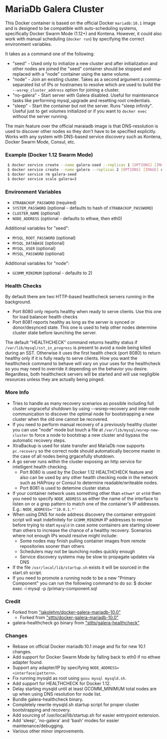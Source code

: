 # MariaDb Galera Cluster

This Docker container is based on the official Docker `mariadb:10.1` image and is designed to be
compatible with auto-scheduling systems, specifically Docker Swarm Mode (1.12+) and Kontena.
However, it could also work with manual scheduling (`docker run`) by specifying the correct
environment variables.

It takes as a command one of the following:

 - "seed" - Used only to initialize a new cluster and after initialization and other nodes are joined
   the "seed" container should be stopped and replaced with a "node" container using the same volume.
 - "node" - Join an existing cluster. Takes as a second argument a comma-separated list of IPs or
   hostnames to resolve which are used to build the `--wsrep_cluster_address` option for joining a cluster.
 - "no-galera" - Start server with Galera disabled. Useful for maintenance tasks like performing mysql_upgrade
   and resetting root credentials.
 - "sleep" - Start the container but not the server. Runs "sleep infinity". Useful just to get volumes
   initialized or if you want to `docker exec` without the server running.
 
The main feature over the official maraiadb image is that DNS-resolution is used to discover other nodes
so they don't have to be specified explicitly. Works with any system with DNS-based service discovery such
as Kontena, Docker Swarm Mode, Consul, etc.

### Example (Docker 1.12 Swarm Mode)

```bash
 $ docker service create --name galera-seed --replicas 1 [OPTIONS] [IMAGE] seed
 $ docker service create --name galera --replicas 2 [OPTIONS] [IMAGE] node tasks.galera-seed,tasks.galera
 $ docker service rm galera-seed
 $ docker service scale galera=3
```

### Environment Variables

 - `XTRABACKUP_PASSWORD` (required)
 - `SYSTEM_PASSWORD` (optional - defaults to hash of `XTRABACKUP_PASSWORD`)
 - `CLUSTER_NAME` (optional)
 - `NODE_ADDRESS` (optional - defaults to ethwe, then eth0)

Additional variables for "seed":

 - `MYSQL_ROOT_PASSWORD` (optional)
 - `MYSQL_DATABASE` (optional)
 - `MYSQL_USER` (optional)
 - `MYSQL_PASSWORD` (optional)

Additional variables for "node":

 - `GCOMM_MINIMUM` (optional - defaults to 2)


### Health Checks

By default there are two HTTP-based healthcheck servers running in the background.

* Port 8080 only reports healthy when ready to serve clients. Use this one for load balancer health checks
* Port 8081 reports healthy as long as the server is synced or donor/desynced state. This one is used to help
  other nodes determine cluster state before launching the server.

The default "HEALTHCHECK" command returns healthy status if `/var/lib/mysql/sst_in_progress` is present to avoid
a node being killed during an SST. Otherwise it uses the first health check (port 8080) to return healthy only if
it is fully ready to serve clients. How you want the healthcheck command to behave will vary on your uses for the
healthcheck so you may need to override it depending on the behavior you desire. Regardless, both healthcheck servers
will be started and will use negligible resources unless they are actually being pinged.

### More Info

 - Tries to handle as many recovery scenarios as possible including full cluster ungraceful shutdown by
   using --wsrep-recovery and inter-node communication to discover the optimal node for bootstrapping
   a new cluster when the old one cannot be recovered.
 - If you need to perform manual recovery of a previously healthy cluster you can use "node" mode
   but touch a file at `/var/lib/mysql/wsrep-new-cluster` to force a node to bootstrap a new cluster
   and bypass the automatic recovery steps.
 - XtraBackup is used for state transfer and MariaDb now supports `pc.recovery` so the correct node should
   automatically become master in the case of all nodes being grgacefully shutdown.
 - A go server runs within the cluster exposing an http service for intelligent health checking.
    - Port 8080 is used by the Docker 1.12 HEALTHCHECK feature and also can be used by any other health checking
      node in the network such as HAProxy or Consul to determine readable/writeable nodes.
    - Port 8081 is used to detemine cluster status
 - If your container network uses something other than `ethwe*` or `eth0` then you need to specify `NODE_ADDRESS`
   as either the name of the interface to listen on or a grep pattern to match one of the container's IP addresses.
   E.g.: `NODE_ADDRESS='^10.0.1.*'`
 - When using DNS for node address discovery the container entrypoint script will wait indefinitely for
   `GCOMM_MINIMUM` IP addresses to resolve before trying to start `mysqld` in case some containers are starting
   slower than others to increase the chance of a healthy recovery. Scenarios where not enough IPs would resolve
   might include:
    - Some nodes may finish pulling container images from remote repositories sooner than others
    - Schedulers may not be launching nodes quickly enough
    - Service discovery systems may be slow to propagate updates via DNS
 - If the file `/usr/local/lib/startup.sh` exists it will be sourced in the start.sh script.
 - If you need to promote a running node to be a new "Primary Component" you can run the following command to do so:
       $ docker exec -i <container> mysql -p /primary-component.sql

### Credit

 - Forked from ["jakolehm/docker-galera-mariadb-10.0"](https://github.com/jakolehm/docker-galera-mariadb-10.0)
   - Forked from ["sttts/docker-galera-mariadb-10.0"](https://github.com/sttts/docker-galera-mariadb-10.0)
 - galera-healthcheck go binary from ["sttts/galera-healthcheck"](https://github.com/sttts/galera-healthcheck)

### Changes

 - Rebase on official Docker mariadb:10.1 image and fix for new 10.1 changes.
 - Add support for Docker Swarm Mode by falling back to eth0 if no ethwe adapter found.
 - Support any adapter/IP by specifying `NODE_ADDRESS=<interface|pattern>`.
 - Fix running mysqld as root using `gosu mysql mysqld.sh`.
 - Add support for HEALTHCHECK for Docker 1.12.
 - Delay starting mysqld until at least GCOMM_MINIMUM total nodes are up when using DNS resolution for node list.
 - Bundle galera-healthcheck binary.
 - Completely rewrite mysqld.sh startup script for proper cluster bootstrapping and recovery.
 - Add sourcing of /usr/local/lib/startup.sh for easier entrypoint extension.
 - Add 'sleep', 'no-galera' and 'bash' modes for easier maintenance/debugging.
 - Various other minor improvements.
